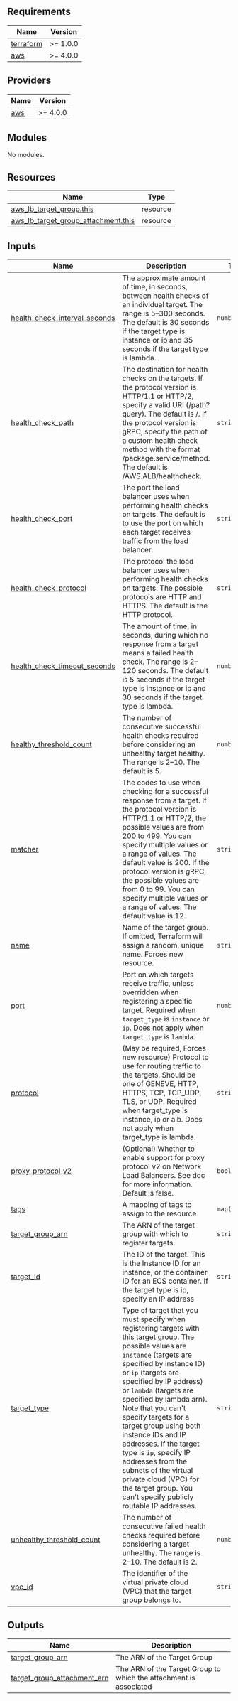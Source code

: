 <!-- BEGIN_TF_DOCS -->
## Requirements

| Name | Version |
|------|---------|
| <a name="requirement_terraform"></a> [terraform](#requirement\_terraform) | >= 1.0.0 |
| <a name="requirement_aws"></a> [aws](#requirement\_aws) | >= 4.0.0 |

## Providers

| Name | Version |
|------|---------|
| <a name="provider_aws"></a> [aws](#provider\_aws) | >= 4.0.0 |

## Modules

No modules.

## Resources

| Name | Type |
|------|------|
| [aws_lb_target_group.this](https://registry.terraform.io/providers/hashicorp/aws/latest/docs/resources/lb_target_group) | resource |
| [aws_lb_target_group_attachment.this](https://registry.terraform.io/providers/hashicorp/aws/latest/docs/resources/lb_target_group_attachment) | resource |

## Inputs

| Name | Description | Type | Default | Required |
|------|-------------|------|---------|:--------:|
| <a name="input_health_check_interval_seconds"></a> [health\_check\_interval\_seconds](#input\_health\_check\_interval\_seconds) | The approximate amount of time, in seconds, between health checks of an individual target. The range is 5–300 seconds. The default is 30 seconds if the target type is instance or ip and 35 seconds if the target type is lambda. | `number` | `30` | no |
| <a name="input_health_check_path"></a> [health\_check\_path](#input\_health\_check\_path) | The destination for health checks on the targets. If the protocol version is HTTP/1.1 or HTTP/2, specify a valid URI (/path?query). The default is /. If the protocol version is gRPC, specify the path of a custom health check method with the format /package.service/method. The default is /AWS.ALB/healthcheck. | `string` | `"/"` | no |
| <a name="input_health_check_port"></a> [health\_check\_port](#input\_health\_check\_port) | The port the load balancer uses when performing health checks on targets. The default is to use the port on which each target receives traffic from the load balancer. | `string` | `"traffic-port"` | no |
| <a name="input_health_check_protocol"></a> [health\_check\_protocol](#input\_health\_check\_protocol) | The protocol the load balancer uses when performing health checks on targets. The possible protocols are HTTP and HTTPS. The default is the HTTP protocol. | `string` | `"HTTP"` | no |
| <a name="input_health_check_timeout_seconds"></a> [health\_check\_timeout\_seconds](#input\_health\_check\_timeout\_seconds) | The amount of time, in seconds, during which no response from a target means a failed health check. The range is 2–120 seconds. The default is 5 seconds if the target type is instance or ip and 30 seconds if the target type is lambda. | `number` | `5` | no |
| <a name="input_healthy_threshold_count"></a> [healthy\_threshold\_count](#input\_healthy\_threshold\_count) | The number of consecutive successful health checks required before considering an unhealthy target healthy. The range is 2–10. The default is 5. | `number` | `5` | no |
| <a name="input_matcher"></a> [matcher](#input\_matcher) | The codes to use when checking for a successful response from a target. If the protocol version is HTTP/1.1 or HTTP/2, the possible values are from 200 to 499. You can specify multiple values or a range of values. The default value is 200. If the protocol version is gRPC, the possible values are from 0 to 99. You can specify multiple values or a range of values. The default value is 12. | `string` | `"200"` | no |
| <a name="input_name"></a> [name](#input\_name) | Name of the target group. If omitted, Terraform will assign a random, unique name. Forces new resource. | `string` | n/a | yes |
| <a name="input_port"></a> [port](#input\_port) | Port on which targets receive traffic, unless overridden when registering a specific target. Required when `target_type` is `instance` or `ip`. Does not apply when `target_type` is `lambda`. | `number` | `80` | no |
| <a name="input_protocol"></a> [protocol](#input\_protocol) | (May be required, Forces new resource) Protocol to use for routing traffic to the targets. Should be one of GENEVE, HTTP, HTTPS, TCP, TCP\_UDP, TLS, or UDP. Required when target\_type is instance, ip or alb. Does not apply when target\_type is lambda. | `string` | `"TCP"` | no |
| <a name="input_proxy_protocol_v2"></a> [proxy\_protocol\_v2](#input\_proxy\_protocol\_v2) | (Optional) Whether to enable support for proxy protocol v2 on Network Load Balancers. See doc for more information. Default is false. | `bool` | `false` | no |
| <a name="input_tags"></a> [tags](#input\_tags) | A mapping of tags to assign to the resource | `map(string)` | `{}` | no |
| <a name="input_target_group_arn"></a> [target\_group\_arn](#input\_target\_group\_arn) | The ARN of the target group with which to register targets. | `string` | n/a | yes |
| <a name="input_target_id"></a> [target\_id](#input\_target\_id) | The ID of the target. This is the Instance ID for an instance, or the container ID for an ECS container. If the target type is ip, specify an IP address | `string` | n/a | yes |
| <a name="input_target_type"></a> [target\_type](#input\_target\_type) | Type of target that you must specify when registering targets with this target group. The possible values are `instance` (targets are specified by instance ID) or `ip` (targets are specified by IP address) or `lambda` (targets are specified by lambda arn). Note that you can't specify targets for a target group using both instance IDs and IP addresses. If the target type is `ip`, specify IP addresses from the subnets of the virtual private cloud (VPC) for the target group. You can't specify publicly routable IP addresses. | `string` | `"instance"` | no |
| <a name="input_unhealthy_threshold_count"></a> [unhealthy\_threshold\_count](#input\_unhealthy\_threshold\_count) | The number of consecutive failed health checks required before considering a target unhealthy. The range is 2–10. The default is 2. | `number` | `2` | no |
| <a name="input_vpc_id"></a> [vpc\_id](#input\_vpc\_id) | The identifier of the virtual private cloud (VPC) that the target group belongs to. | `string` | n/a | yes |

## Outputs

| Name | Description |
|------|-------------|
| <a name="output_target_group_arn"></a> [target\_group\_arn](#output\_target\_group\_arn) | The ARN of the Target Group |
| <a name="output_target_group_attachment_arn"></a> [target\_group\_attachment\_arn](#output\_target\_group\_attachment\_arn) | The ARN of the Target Group to which the attachment is associated |
<!-- END_TF_DOCS -->